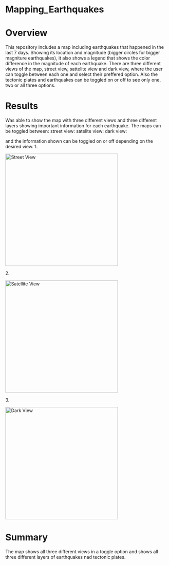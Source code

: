 # Mapping_Earthquakes

# Overview
This repository includes a map including earthquakes that happened in the last 7 days. Showing its location and magnitude (bigger circles for bigger magniture earthquakes), it also shows a  legend that shows the color difference in the magnitude of each earthquake. There are three different views of the map, street view, sattelite view and dark view, where the user can toggle between each one and select their preffered option. Also the tectonic plates and earthquakes can be toggled on or off to see only one, two or all three options.

# Results

Was able to show the map with three different views and three different layers showing important information for each earthquake. The maps can be toggled between:
street view:
satelite view:
dark view:

and the information shown can be toggled on or off depending on the desired view.
1.<p align="left">
  <img src="../Earthquake_Challenge/images/streetView.png" width="350" title="Street View">
</p>
2.<p align="left">
  <img src="../Earthquake_Challenge/images/sateliteView.png" width="350" title="Satellite View">
</p>
3.<p align="left">
  <img src="../Earthquake_Challenge/images/darkView.png" width="350" title="Dark View">
</p>

# Summary

The map shows all three different views in a toggle option and shows all three different layers of earthquakes nad tectonic plates.
